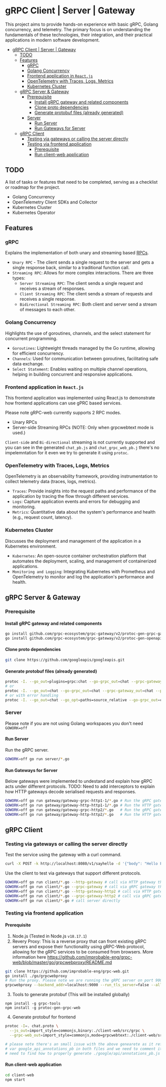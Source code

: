 # gRPC Client | Server | Gateway

This project aims to provide hands-on experience with basic gRPC, Golang concurrency, and telemetry. The primary focus is on understanding the fundamentals of these technologies, their integration, and their practical applications in modern software development.

- [gRPC Client | Server | Gateway](#grpc-client--server--gateway)
  - [TODO](#todo)
  - [Features](#features)
    - [gRPC](#grpc)
    - [Golang Concurrency](#golang-concurrency)
    - [Frontend application in `React.js`](#frontend-application-in-reactjs)
    - [OpenTelemetry with Traces, Logs, Metrics](#opentelemetry-with-traces-logs-metrics)
    - [Kubernetes Cluster](#kubernetes-cluster)
  - [gRPC Server \& Gateway](#grpc-server--gateway)
    - [Prerequisite](#prerequisite)
      - [Install gRPC gateway and related components](#install-grpc-gateway-and-related-components)
      - [Clone proto dependencies](#clone-proto-dependencies)
      - [Generate protobuf files (already generated)](#generate-protobuf-files-already-generated)
    - [Server](#server)
      - [Run Server](#run-server)
      - [Run Gateways for Server](#run-gateways-for-server)
  - [gRPC Client](#grpc-client)
    - [Testing via gateways or calling the server directly](#testing-via-gateways-or-calling-the-server-directly)
    - [Testing via frontend application](#testing-via-frontend-application)
      - [Prerequisite](#prerequisite-1)
      - [Run client-web application](#run-client-web-application)

## TODO
A list of tasks or features that need to be completed, serving as a checklist or roadmap for the project.

-  Golang Concurrency
-  OpenTelemetry Client SDKs and Collector
-  Kubernetes Cluster
-  Kubernetes Operator

## Features 
### gRPC
Explains the implementation of both unary and streaming based [RPCs](https://book.systemsapproach.org/e2e/rpc.html).
  - `Unary RPC` - The client sends a single request to the server and gets a single response back,  similar to a traditional function call.
  - `Streaming RPC`: Allows for more complex interactions. There are three types:
    - `Server Streaming RPC`: The client sends a single request and receives a stream of responses.
    - `Client Streaming RPC`: The client sends a stream of requests and receives a single response.
    - `Bidirectional Streaming RPC`: Both client and server send a stream of messages to each other.

### Golang Concurrency
Highlights the use of goroutines, channels, and the select statement for concurrent programming.
  - `Goroutines`: Lightweight threads managed by the Go runtime, allowing for efficient concurrency.
  - `Channels`: Used for communication between goroutines, facilitating safe data exchange.
  - `Select Statement`: Enables waiting on multiple channel operations, helping in building concurrent and responsive applications.

### Frontend application in `React.js`
This frontend application was implemented using React.js to demonstrate how frontend applications can use gPRC based services.

  Please note gRPC-web currently supports 2 RPC modes.
  - Unary RPCs
  - Server-side Streaming RPCs (NOTE: Only when grpcwebtext mode is used.)

  `Client-side` and `Bi-directional` streaming is not currently supported and you can see in the generated `chat_pb.js` and `chat_grpc_web_pb.j` there's no impelemntation for it even we try to generate it using `protoc`.

### OpenTelemetry with Traces, Logs, Metrics
  OpenTelemetry is an observability framework, providing instrumentation to collect telemetry data (traces, logs, metrics).
  - `Traces`: Provide insights into the request paths and performance of the application by tracing the flow through different services.
  - `Logs`: Capture application events and errors for debugging and monitoring.
  - `Metrics`: Quantitative data about the system's performance and health (e.g., request count, latency).

### Kubernetes Cluster
Discusses the deployment and management of the application in a Kubernetes environment.
  - `Kubernetes`: An open-source container orchestration platform that automates the deployment, scaling, and management of containerized applications.
  - `Monitoring and Logging`: Integrating Kubernetes with Prometheus and OpenTelemetry to monitor and log the application's performance and health.


## gRPC Server & Gateway

### Prerequisite 

#### Install gRPC gateway and related components
```bash
go install github.com/grpc-ecosystem/grpc-gateway/v2/protoc-gen-grpc-gateway@latest
go install github.com/grpc-ecosystem/grpc-gateway/v2/protoc-gen-openapiv2@latest
```

#### Clone proto dependencies
```bash
git clone https://github.com/googleapis/googleapis.git
```

#### Generate protobuf files (already generated)
```bash
protoc -I. --go_out=plugins=grpc:chat --go-grpc_out=chat --grpc-gateway_out=chat --proto_path=./ --proto_path=./googleapis chat.proto
# or 
protoc -I. --go_out=chat --go-grpc_out=chat --grpc-gateway_out=chat --proto_path=./ --proto_path=./googleapis chat.proto
# or with error handling
protoc -I. --go_out=chat --go_opt=paths=source_relative --go-grpc_out=chat --go-grpc_opt=paths=source_relative --grpc-gateway_out=chat --grpc-gateway_opt=logtostderr=true,paths=source_relative --proto_path=./ --proto_path=./googleapis chat.proto
```

### Server

Please note if you are not using Golang workspaces you don't need `GOWORK=off`

#### Run Server
Run the gRPC server.
```bash
GOWORK=off go run server/*.go  
```

#### Run Gateways for Server
Below gateways were implemented to undestand and explain how gRPC acts under different protocols.
TODO: Need to add interceptors to explain how HTTP gateways decode serialised requests and responses.

```bash
GOWORK=off go run gateway/gateway-grpc-http1-1/*.go # Run the gRPC gateway that supports HTTP/1.1.
GOWORK=off go run gateway/gateway-http-http1-1/*.go # Run the HTTP gateway that supports HTTP/1.1.
GOWORK=off go run gateway/gateway-grpc-http2/*.go   # Run the gRPC gateway that supports HTTP/2.
GOWORK=off go run gateway/gateway-http-http2/*.go   # Run the HTTP gateway that supports HTTP/2.
``` 

## gRPC Client

### Testing via gateways or calling the server directly
Test the service using the gateway with a curl command.
```bash
curl -X POST -k http://localhost:8080/v1/sayhello -d '{"body": "Hello From HTTP/1.1!"}'
```

Use the client to test via gateways that support different protocols.
```bash
GOWORK=off go run client/*.go --http-gateway # call via HTTP gateway that supports HTTP/1.1
GOWORK=off go run client/*.go --grpc-gateway # call via gRPC gateway that supports HTTP/1.1
GOWORK=off go run client/*.go --http-gateway-http2 # call via HTTP gateway that supports HTTP/2
GOWORK=off go run client/*.go --grpc-gateway-http2 # call via gRPC gateway that supports HTTP/2
GOWORK=off go run client/*.go # call server directly 
```
### Testing via frontend application

#### Prerequisite 
1. Node.js (Tested in Node.js `v18.17.1`)
2. Revery Proxy: This is a reverse proxy that can front existing gRPC servers and expose their functionality using gRPC-Web protocol, allowing for the gRPC services to be consumed from browsers.
More information here https://github.com/improbable-eng/grpc-web/blob/master/go/grpcwebproxy/README.md 
```bash
git clone https://github.com/improbable-eng/grpc-web.git
go install ./go/grpcwebproxy
# Run the proxy. Please note we are running the gRPC server on port 9000
grpcwebproxy --backend_addr=localhost:9000 --run_tls_server=false --allow_all_origins
```
3. Tools to generate protobuf (This will be installed globally)
```
npm install -g grpc-tools
npm install -g protoc-gen-grpc-web
```
4. Generate protobuf for frontend
```bash
protoc -I=. chat.proto \
  --js_out=import_style=commonjs,binary:./client-web/src/grpc \
  --grpc-web_out=import_style=commonjs,mode=grpcwebtext:./client-web/src/grpc --proto_path=./googleapis

# please note there's an small issue with the above genearete as it refers 
# var google_api_annotations_pb in both files and we need to comment it for now.
# need to find how to properly generate ./google/api/annotations_pb.js later
```

#### Run client-web application
```bash
cd client-web
npm start
```

